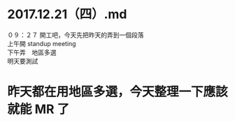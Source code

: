 # 2017.12.21（四）.md

０９：２７ 開工吧，今天先把昨天的弄到一個段落  
上午開 standup meeting  
下午弄　地區多選  
明天要測試  

# 昨天都在用地區多選，今天整理一下應該就能 MR 了
